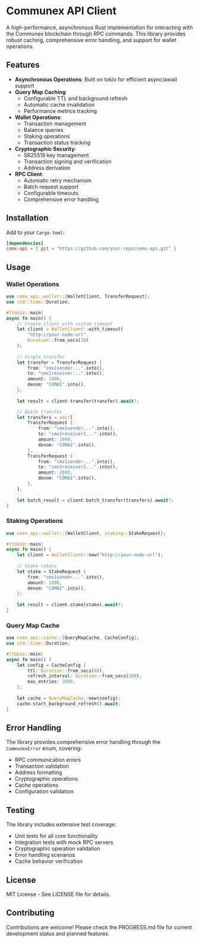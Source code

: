 # Communex API Client

A high-performance, asynchronous Rust implementation for interacting with the Communex blockchain through RPC commands. This library provides robust caching, comprehensive error handling, and support for wallet operations.

## Features

- **Asynchronous Operations**: Built on tokio for efficient async/await support
- **Query Map Caching**: 
  - Configurable TTL and background refresh
  - Automatic cache invalidation
  - Performance metrics tracking
- **Wallet Operations**:
  - Transaction management
  - Balance queries
  - Staking operations
  - Transaction status tracking
- **Cryptographic Security**:
  - SR25519 key management
  - Transaction signing and verification
  - Address derivation
- **RPC Client**:
  - Automatic retry mechanism
  - Batch request support
  - Configurable timeouts
  - Comprehensive error handling

## Installation

Add to your `Cargo.toml`:

```toml
[dependencies]
comx-api = { git = "https://github.com/your-repo/comx-api.git" }
```

## Usage

### Wallet Operations

```rust
use comx_api::wallet::{WalletClient, TransferRequest};
use std::time::Duration;

#[tokio::main]
async fn main() {
    // Create client with custom timeout
    let client = WalletClient::with_timeout(
        "http://your-node-url",
        Duration::from_secs(30)
    );
    
    // Single transfer
    let transfer = TransferRequest {
        from: "cmx1sender...".into(),
        to: "cmx1receiver...".into(),
        amount: 1000,
        denom: "COMAI".into(),
    };
    
    let result = client.transfer(transfer).await?;

    // Batch transfer
    let transfers = vec![
        TransferRequest {
            from: "cmx1sender...".into(),
            to: "cmx1receiver1...".into(),
            amount: 1000,
            denom: "COMAI".into(),
        },
        TransferRequest {
            from: "cmx1sender...".into(),
            to: "cmx1receiver2...".into(),
            amount: 2000,
            denom: "COMAI".into(),
        },
    ];
    
    let batch_result = client.batch_transfer(transfers).await?;
}
```

### Staking Operations

```rust
use comx_api::wallet::{WalletClient, staking::StakeRequest};

#[tokio::main]
async fn main() {
    let client = WalletClient::new("http://your-node-url");
    
    // Stake tokens
    let stake = StakeRequest {
        from: "cmx1sender...".into(),
        amount: 1000,
        denom: "COMAI".into(),
    };
    
    let result = client.stake(stake).await?;
}
```

### Query Map Cache

```rust
use comx_api::cache::{QueryMapCache, CacheConfig};
use std::time::Duration;

#[tokio::main]
async fn main() {
    let config = CacheConfig {
        ttl: Duration::from_secs(60),
        refresh_interval: Duration::from_secs(300),
        max_entries: 1000,
    };
    
    let cache = QueryMapCache::new(config);
    cache.start_background_refresh().await;
}
```

## Error Handling

The library provides comprehensive error handling through the `CommunexError` enum, covering:
- RPC communication errors
- Transaction validation
- Address formatting
- Cryptographic operations
- Cache operations
- Configuration validation

## Testing

The library includes extensive test coverage:
- Unit tests for all core functionality
- Integration tests with mock RPC servers
- Cryptographic operation validation
- Error handling scenarios
- Cache behavior verification

## License

MIT License - See LICENSE file for details.

## Contributing

Contributions are welcome! Please check the PROGRESS.md file for current development status and planned features.


